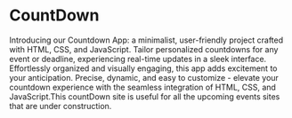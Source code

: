 # CountDown  
Introducing our Countdown App: a minimalist, user-friendly project crafted with HTML, CSS, and JavaScript. Tailor personalized countdowns for any event or deadline, experiencing real-time updates in a sleek interface. Effortlessly organized and visually engaging, this app adds excitement to your anticipation. Precise, dynamic, and easy to customize - elevate your countdown experience with the seamless integration of HTML, CSS, and JavaScript.This countDown site is useful for all the upcoming events sites that are under construction.
